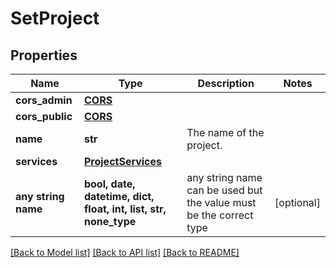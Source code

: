 # SetProject


## Properties
Name | Type | Description | Notes
------------ | ------------- | ------------- | -------------
**cors_admin** | [**CORS**](CORS.md) |  | 
**cors_public** | [**CORS**](CORS.md) |  | 
**name** | **str** | The name of the project. | 
**services** | [**ProjectServices**](ProjectServices.md) |  | 
**any string name** | **bool, date, datetime, dict, float, int, list, str, none_type** | any string name can be used but the value must be the correct type | [optional]

[[Back to Model list]](../README.md#documentation-for-models) [[Back to API list]](../README.md#documentation-for-api-endpoints) [[Back to README]](../README.md)


